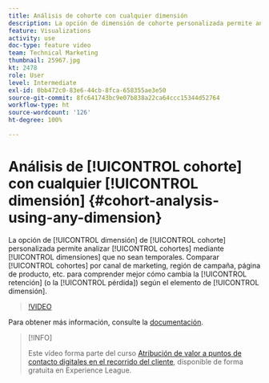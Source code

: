 ```yaml
---
title: Análisis de cohorte con cualquier dimensión
description: La opción de dimensión de cohorte personalizada permite analizar cohortes mediante dimensiones que no sean temporales. Compare cohortes por canal de marketing, región de campaña, página de producto, etc. para comprender mejor cómo cambia la retención (o la pérdida) según el elemento de dimensión.
feature: Visualizations
activity: use
doc-type: feature video
team: Technical Marketing
thumbnail: 25967.jpg
kt: 2478
role: User
level: Intermediate
exl-id: 0bb472c0-83e6-44cb-8fca-658355ae3e50
source-git-commit: 8fc641743bc9e07b838a22ca64ccc15344d52764
workflow-type: ht
source-wordcount: '126'
ht-degree: 100%

---
```


# Análisis de [!UICONTROL cohorte] con cualquier [!UICONTROL dimensión] {#cohort-analysis-using-any-dimension}

La opción de [!UICONTROL dimensión] de [!UICONTROL cohorte] personalizada permite analizar [!UICONTROL cohortes] mediante [!UICONTROL dimensiones] que no sean temporales. Comparar [!UICONTROL cohortes] por canal de marketing, región de campaña, página de producto, etc. para comprender mejor cómo cambia la [!UICONTROL retención] (o la [!UICONTROL pérdida]) según el elemento de [!UICONTROL dimensión].

>[!VIDEO](https://video.tv.adobe.com/v/25967/?quality=12&learn=on)

Para obtener más información, consulte la [documentación](https://experienceleague.adobe.com/docs/analytics/analyze/analysis-workspace/visualizations/cohort-table/cohort-analysis.html?lang=es).

>[!INFO]
>
> Este vídeo forma parte del curso [Atribución de valor a puntos de contacto digitales en el recorrido del cliente](https://experienceleague.adobe.com/?recommended=Analytics-U-1-2020.2&amp;lang=es), disponible de forma gratuita en Experience League.
